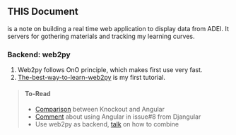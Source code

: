 ## THIS Document
is a note on building a real time web application to display data from ADEI. It servers for gothering materials and tracking my learning curves.

### Backend: web2py
1. Web2py follows OnO principle, which makes first use very fast.
2. [The-best-way-to-learn-web2py](http://learn-web2py.com/) is my first tutorial.

> #### To-Read
> * [Comparison][1] between Knockout and Angular
> * [Comment][2] about using Angular in issue#8 from Djangular
> * Use web2py as backend, [talk][3] on how to combine


  [1]: http://blogs.lessthandot.com/index.php/WebDev/UIDevelopment/angularjs-vs-knockout-introduction-1/
  [2]: https://github.com/appliedsec/djangular/issues/8
  [3]: http://slides.com/amberdoctor/angularjs_and_web2py